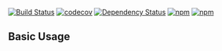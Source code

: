 [![Build Status](https://travis-ci.org/binig/ticTacToc.svg?branch=master)](https://travis-ci.org/binig/ticTacToc)
[![codecov](https://codecov.io/gh/binig/ticTacToc/branch/master/graph/badge.svg)](https://codecov.io/gh/binig/ticTacToc)
[![Dependency Status](https://gemnasium.com/badges/github.com/binig/ticTacToc.svg)](https://gemnasium.com/github.com/binig/ticTacToc)
[![npm](https://img.shields.io/npm/v/storx.svg)](https://www.npmjs.com/package/storx)
[![npm](https://img.shields.io/npm/dm/storx.svg)](https://www.npmjs.com/package/storx)


## Basic Usage
